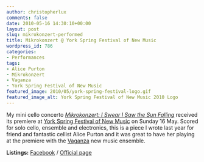 ```yaml
---
author: christopherlux
comments: false
date: 2010-05-16 14:30:10+00:00
layout: post
slug: mikrokonzert-performed
title: Mikrokonzert @ York Spring Festival of New Music
wordpress_id: 786
categories:
- Performances
tags:
- Alice Purton
- Mikrokonzert
- Vaganza
- York Spring Festival of New Music
featured_image: 2010/05/york-spring-festival-logo.gif
featured_image_alt: York Spring Festival of New Music 2010 Logo
---
```


My mini cello concerto [_Mikrokonzert: I Swear I Saw the Sun Falling_](http://www.chrisswithinbank.net/2009/06/mikrokonzert-2/) received its premiere at [York Spring Festival of New Music](http://www.yorkspringfestival.co.uk/) on Sunday 16 May. Scored for solo cello, ensemble and electronics, this is a piece I wrote last year for friend and fantastic cellist Alice Purton and it was great to have her playing at the premiere with the [Vaganza](http://www.vaganza.manchester.ac.uk/) new music ensemble.

**Listings:** [Facebook](http://www.facebook.com/event.php?eid=186340652629) / [Official page](http://www.yorkspringfestival.co.uk/2010/conference/index.html)
